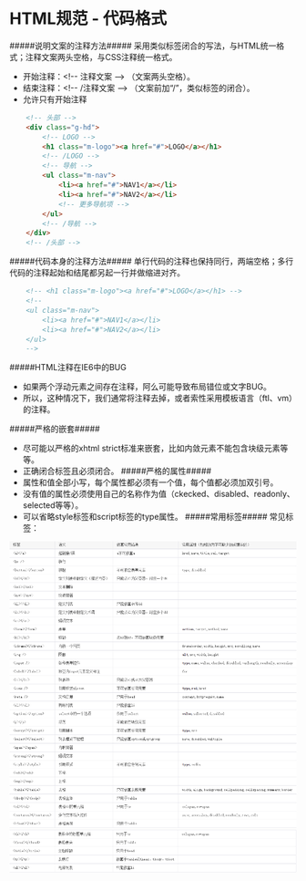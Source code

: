 HTML规范 - 代码格式
==============
#####说明文案的注释方法#####
采用类似标签闭合的写法，与HTML统一格式；注释文案两头空格，与CSS注释统一格式。

*	开始注释：<\!-- 注释文案 --> （文案两头空格）。
*	结束注释：<\!-- /注释文案 -->	 （文案前加“/”，类似标签的闭合）。
*	允许只有开始注释

>
```html
	<!-- 头部 -->
	<div class="g-hd">
	    <!-- LOGO -->
	    <h1 class="m-logo"><a href="#">LOGO</a></h1>
	    <!-- /LOGO -->
	    <!-- 导航 -->
	    <ul class="m-nav">
	        <li><a href="#">NAV1</a></li>
	        <li><a href="#">NAV2</a></li>
	        <!-- 更多导航项 -->
	    </ul>
	    <!-- /导航 -->
	</div>
	<!-- /头部 -->
```
#####代码本身的注释方法#####
单行代码的注释也保持同行，两端空格；多行代码的注释起始和结尾都另起一行并做缩进对齐。
>
```html
	<!-- <h1 class="m-logo"><a href="#">LOGO</a></h1> -->
	<!--
	<ul class="m-nav">
	    <li><a href="#">NAV1</a></li>
	    <li><a href="#">NAV2</a></li>
	</ul>
	-->
```
#####HTML注释在IE6中的BUG
*	如果两个浮动元素之间存在注释，阿么可能导致布局错位或文字BUG。
*	所以，这种情况下，我们通常将注释去掉，或者索性采用模板语言（ftl、vm）的注释。

#####严格的嵌套#####
*	尽可能以严格的xhtml strict标准来嵌套，比如内敛元素不能包含块级元素等等。
*	正确闭合标签且必须闭合。
#####严格的属性#####
*	属性和值全部小写，每个属性都必须有一个值，每个值都必须加双引号。
*	没有值的属性必须使用自己的名称作为值（ckecked、disabled、readonly、selected等等）。
*	可以省略style标签和script标签的type属性。
#####常用标签#####
常见标签：

![Alt text](images/htmla.png)
![Alt text](images/htmlb.png)